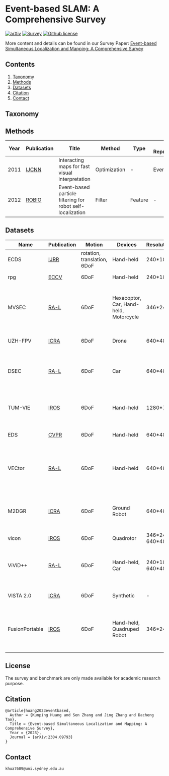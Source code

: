# Event-based SLAM: A Comprehensive Survey

[![arXiv](https://img.shields.io/badge/arXiv-2304.09793-brightgreen.svg)](https://arxiv.org/abs/2304.09793)
[![Survey](https://img.shields.io/badge/-survey-yellow.svg)](https://arxiv.org/pdf/2304.09793.pdf)
[![Github license](https://img.shields.io/badge/license-MIT-blue.svg)](https://github.com/kun150kun/ESLAM-Survey/blob/main/LICENSE)

More content and details can be found in our Survey Paper: [Event-based Simultaneous Localization and Mapping: A Comprehensive Survey](https://arxiv.org/pdf/2304.09793.pdf)

## Contents 
1. [Taxonomy](#Taxonomy)
2. [Methods](#Methods)
3. [Datasets](#Datasets)
4. [Citation](#Citation)
5. [Contact](#Contact)

## Taxonomy

## Methods
|Year|Publication|Title|Method|Type|Event Representation|Task|Code|
|---|---|---|---|---|---|---|---|
|2011|[IJCNN](https://ieeexplore.ieee.org/document/6033299)|Interacting maps for fast visual interpretation|Optimization|-|Event Frame|Ego-motion Estimation|-|
|2012|[ROBIO](https://ieeexplore.ieee.org/document/6491077)|Event-based particle filtering for robot self-localization|Filter|Feature|-|Ego-motion Estimation|-|


## Datasets
|Name|Publication|Motion|Devices|Resolution|Sensor|Dataset|
|---|---|---|---|---|---|---|
|ECDS|[IJRR](https://journals.sagepub.com/doi/pdf/10.1177/0278364917691115)|rotation, translation, 6DoF|Hand-held|240\*180|Event, IMU|[Dataset](https://rpg.ifi.uzh.ch/davis_data.html)|
|rpg|[ECCV](https://openaccess.thecvf.com/content_ECCV_2018/papers/Yi_Zhou_Semi-Dense_3D_Reconstruction_ECCV_2018_paper.pdf)|6DoF|Hand-held|240\*180|Stereo Event|[Dataset](https://rpg.ifi.uzh.ch/ECCV18_stereo_davis.html)|
|MVSEC|[RA-L](https://ieeexplore.ieee.org/document/8288670)|6DoF|Hexacoptor, Car, Hand-held, Motorcycle|346\*240|Stereo Event, Stereo Frame, IMU, Lidar, GPS|[Dataset](https://daniilidis-group.github.io/mvsec)|
|UZH-FPV|[ICRA](https://ieeexplore.ieee.org/document/8793887)|6DoF|Drone|640\*480|Event, Frame, IMU|[Dataset](https://fpv.ifi.uzh.ch/)|
|DSEC|[RA-L](https://rpg.ifi.uzh.ch/docs/RAL21_DSEC.pdf)|6DoF|Car|640\*480|Stereo Event, Stereo Frame, Lidar, GPS|[Dataset](https://dsec.ifi.uzh.ch)|
|TUM-VIE|[IROS](https://ieeexplore.ieee.org/document/9636728)|6DoF|Hand-held|1280\*720|Stereo Event, Stereo Frame, IMU|[Dataset](https://cvg.cit.tum.de/data/datasets/visual-inertial-event-dataset)|
|EDS|[CVPR](https://openaccess.thecvf.com/content/CVPR2022/papers/Hidalgo-Carrio_Event-Aided_Direct_Sparse_Odometry_CVPR_2022_paper.pdf)|6DoF|Hand-held|640\*480|Event, Frame, IMU|[Dataset](https://rpg.ifi.uzh.ch/eds.html#dataset)|
|VECtor|[RA-L](https://ieeexplore.ieee.org/document/9809788)|6DoF|Hand-held|640\*480|Stereo Event, Stereo Frame, RGB-D, IMU, Lidar|[Dataset](https://star-datasets.github.io/vector)|
|M2DGR|[ICRA](https://ieeexplore.ieee.org/document/9664374)|6DoF|Ground Robot|640\*480|Event, Frame, IMU, Lidar, GPS, Thermal|[Dataset](https://github.com/SJTU-ViSYS/M2DGR)|
|vicon|[IROS](https://ieeexplore.ieee.org/document/9981970)|6DoF|Quadrotor|346\*240, 640\*480|Event, IMU|[Dataset](https://sites.google.com/connect.hku.hk/hku-arclab-evio/home)|
|ViViD++|[RA-L](https://ieeexplore.ieee.org/document/9760091)|6DoF|Hand-held, Car|240\*180, 640\*480|Event, Frame, RGB-D, Thermal, Lidar, GPS|[Dataset](https://visibilitydataset.github.io)|
|VISTA 2.0|[ICRA](https://dl.acm.org/doi/abs/10.1109/ICRA46639.2022.9812276)|6DoF|Synthetic|-|Event, RGD, Lidar|[Dataset](https://vista.csail.mit.edu/)|
|FusionPortable|[IROS](https://ieeexplore.ieee.org/document/9982119)|6DoF|Hand-held, Quadruped Robot|346\*240|Stereo Event, Stereo Frame, IMU, Lidar, GPS|[Dataset](https://ram-lab.com/file/site/multi-sensor-dataset)|

## License
The survey and benchmark are only made available for academic research purpose.

## Citation
```
@article{huang2023eventbased,
  Author = {Kunping Huang and Sen Zhang and Jing Zhang and Dacheng Tao},
  Title = {Event-based Simultaneous Localization and Mapping: A Comprehensive Survey},
  Year = {2023},
  Journal = {arXiv:2304.09793}
}
```

## Contact

```
khua7609@uni.sydney.edu.au
```
